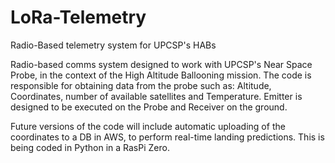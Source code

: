 # LoRa-Telemetry
Radio-Based telemetry system for UPCSP's HABs

Radio-based comms system designed to work with UPCSP's Near Space Probe, in the context of the High Altitude Ballooning mission. The code is responsible for obtaining data from the probe such as: Altitude, Coordinates, number of available satellites and Temperature. Emitter is designed to be executed on the Probe and Receiver on the ground.

Future versions of the code will include automatic uploading of the coordinates to a DB in AWS, to perform real-time landing predictions. This is being coded in Python in a RasPi Zero.
